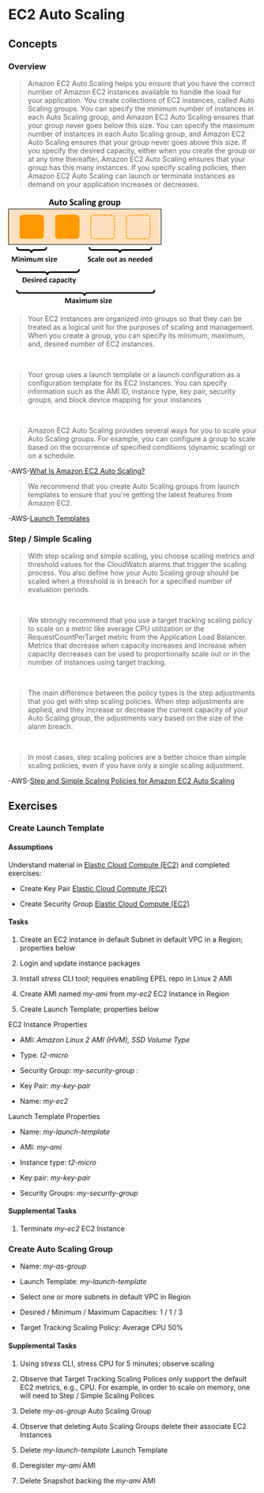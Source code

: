 # EC2 Auto Scaling

## Concepts

### Overview

> Amazon EC2 Auto Scaling helps you ensure that you have the correct number of Amazon EC2 instances available to handle the load for your application. You create collections of EC2 instances, called Auto Scaling groups. You can specify the minimum number of instances in each Auto Scaling group, and Amazon EC2 Auto Scaling ensures that your group never goes below this size. You can specify the maximum number of instances in each Auto Scaling group, and Amazon EC2 Auto Scaling ensures that your group never goes above this size. If you specify the desired capacity, either when you create the group or at any time thereafter, Amazon EC2 Auto Scaling ensures that your group has this many instances. If you specify scaling policies, then Amazon EC2 Auto Scaling can launch or terminate instances as demand on your application increases or decreases.

![EC2 Auto Scaling](as-basic-diagram.png)

> Your EC2 instances are organized into groups so that they can be treated as a logical unit for the purposes of scaling and management. When you create a group, you can specify its minimum, maximum, and, desired number of EC2 instances.

&nbsp;

> Your group uses a launch template or a launch configuration as a configuration template for its EC2 instances. You can specify information such as the AMI ID, instance type, key pair, security groups, and block device mapping for your instances

&nbsp;

> Amazon EC2 Auto Scaling provides several ways for you to scale your Auto Scaling groups. For example, you can configure a group to scale based on the occurrence of specified conditions (dynamic scaling) or on a schedule. 

-AWS-[What Is Amazon EC2 Auto Scaling?](https://docs.aws.amazon.com/autoscaling/ec2/userguide/what-is-amazon-ec2-auto-scaling.html)

> We recommend that you create Auto Scaling groups from launch templates to ensure that you're getting the latest features from Amazon EC2.

-AWS-[Launch Templates](https://docs.aws.amazon.com/autoscaling/ec2/userguide/LaunchTemplates.html)

### Step / Simple Scaling

> With step scaling and simple scaling, you choose scaling metrics and threshold values for the CloudWatch alarms that trigger the scaling process. You also define how your Auto Scaling group should be scaled when a threshold is in breach for a specified number of evaluation periods.

&nbsp;

> We strongly recommend that you use a target tracking scaling policy to scale on a metric like average CPU utilization or the RequestCountPerTarget metric from the Application Load Balancer. Metrics that decrease when capacity increases and increase when capacity decreases can be used to proportionally scale out or in the number of instances using target tracking.

&nbsp;

> The main difference between the policy types is the step adjustments that you get with step scaling policies. When step adjustments are applied, and they increase or decrease the current capacity of your Auto Scaling group, the adjustments vary based on the size of the alarm breach.

&nbsp;

> In most cases, step scaling policies are a better choice than simple scaling policies, even if you have only a single scaling adjustment.

-AWS-[Step and Simple Scaling Policies for Amazon EC2 Auto Scaling](https://docs.aws.amazon.com/autoscaling/ec2/userguide/as-scaling-simple-step.html)

## Exercises

### Create Launch Template

#### Assumptions

Understand material in [Elastic Cloud Compute (EC2)](../ec2) and completed exercises:

* Create Key Pair [Elastic Cloud Compute (EC2)](../ec2)

* Create Security Group [Elastic Cloud Compute (EC2)](../ec2)

#### Tasks

1. Create an EC2 instance in default Subnet in default VPC in a Region; properties below

2. Login and update instance packages

3. Install *stress* CLI tool; requires enabling EPEL repo in Linux 2 AMI

4. Create AMI named *my-ami* from *my-ec2* EC2 Instance in Region

5. Create Launch Template;  properties below

EC2 Instance Properties

* AMI: *Amazon Linux 2 AMI (HVM), SSD Volume Type*

* Type: *t2-micro*

* Security Group: *my-security-group*
:
* Key Pair: *my-key-pair*

* Name: *my-ec2*

Launch Template Properties

* Name: *my-launch-template*

* AMI: *my-ami*

* Instance type: *t2-micro*

* Key pair: *my-key-pair*

* Security Groups: *my-security-group*

#### Supplemental Tasks

1. Terminate *my-ec2* EC2 Instance

### Create Auto Scaling Group

* Name: *my-as-group*

* Launch Template: *my-launch-template*

* Select one or more subnets in default VPC in Region

* Desired / Minimum / Maximum Capacities: 1 / 1 / 3

* Target Tracking Scaling Policy: Average CPU 50%

#### Supplemental Tasks

1. Using *stress* CLI, stress CPU for 5 minutes; observe scaling

2. Observe that Target Tracking Scaling Polices only support the default EC2 metrics, e.g., CPU.  For example, in order to scale on memory, one will need to Step / Simple Scaling Polices

3. Delete *my-as-group* Auto Scaling Group

4. Observe that deleting Auto Scaling Groups delete their associate EC2 Instances

5. Delete *my-launch-template* Launch Template

6. Deregister *my-ami* AMI

7. Delete Snapshot backing the *my-ami* AMI
